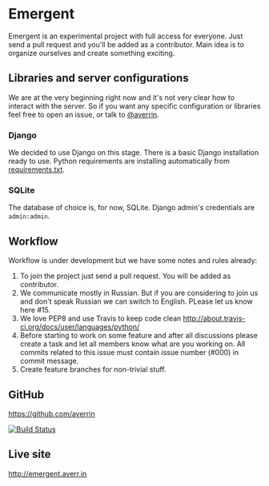 Emergent
========
Emergent is an experimental project with full access for everyone.
Just send a pull request and you'll be added as a contributor.
Main idea is to organize ourselves and create something exciting.

## Libraries and server configurations
We are at the very beginning right now and it's not very clear how to interact with the server.
So if you want any specific configuration or libraries feel free to open an issue,
or talk to [@averrin](https://github.com/averrin).

### Django
We decided to use Django on this stage. There is a basic Django installation ready to use.
Python requirements are installing automatically from
[requirements.txt](https://github.com/averrin/emergent/blob/master/requirements.txt).

### SQLite
The database of choice is, for now, SQLite. Django admin's credentials are `admin:admin`.

## Workflow
Workflow is under development but we have some notes and rules already:

1. To join the project just send a pull request. You will be added as contributor.
2. We communicate mostly in Russian. But if you are considering to join us and don't speak Russian we can switch to English. PLease let us know here #15.
3. We love PEP8 and use Travis to keep code clean http://about.travis-ci.org/docs/user/languages/python/
4. Before starting to work on some feature and after all discussions please create a task and let all members know what are you working on. All commits related to this issue must contain issue number (#000) in commit message.
5. Create feature branches for non-trivial stuff.

## GitHub
https://github.com/averrin

[![Build Status](https://travis-ci.org/averrin/emergent.png)](https://travis-ci.org/averrin/emergent)

## Live site
http://emergent.averr.in
